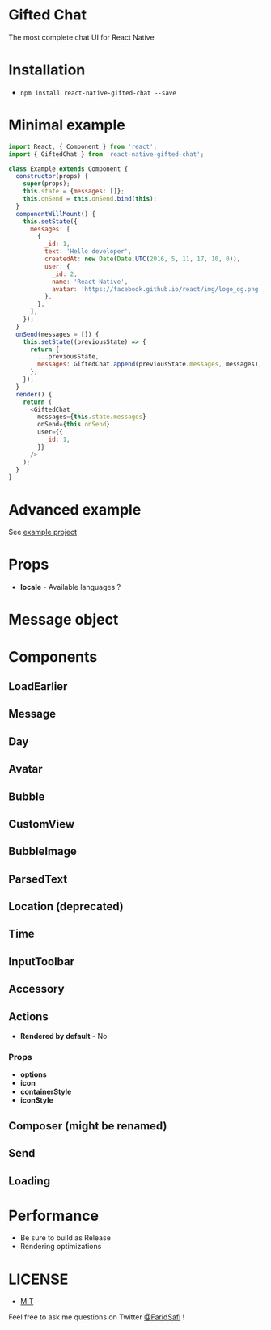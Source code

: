 # Gifted Chat
The most complete chat UI for React Native

# Installation
- `npm install react-native-gifted-chat --save`

# Minimal example
```javascript
import React, { Component } from 'react';
import { GiftedChat } from 'react-native-gifted-chat';

class Example extends Component {
  constructor(props) {
    super(props);
    this.state = {messages: []};
    this.onSend = this.onSend.bind(this);
  }
  componentWillMount() {
    this.setState({
      messages: [
        {
          _id: 1,
          text: 'Hello developer',
          createdAt: new Date(Date.UTC(2016, 5, 11, 17, 10, 0)),
          user: {
            _id: 2,
            name: 'React Native',
            avatar: 'https://facebook.github.io/react/img/logo_og.png',
          },
        },
      ],
    });
  }
  onSend(messages = []) {
    this.setState((previousState) => {
      return {
        ...previousState,
        messages: GiftedChat.append(previousState.messages, messages),
      };
    });
  }
  render() {
    return (
      <GiftedChat
        messages={this.state.messages}
        onSend={this.onSend}
        user={{
          _id: 1,
        }}
      />
    );
  }
}
```

# Advanced example
See [example project](example/Example.js)

# Props
- **locale** - Available languages ?


# Message object

# Components
## LoadEarlier
## Message
## Day
## Avatar
## Bubble
## CustomView
## BubbleImage
## ParsedText
## Location (deprecated)
## Time
## InputToolbar
## Accessory
## Actions
- **Rendered by default** - No

### Props
- **options**
- **icon**
- **containerStyle**
- **iconStyle**

## Composer (might be renamed)
## Send
## Loading

# Performance
- Be sure to build as Release
- Rendering optimizations

# LICENSE
- [MIT](LICENSE)

Feel free to ask me questions on Twitter [@FaridSafi](https://www.twitter.com/FaridSafi) !
